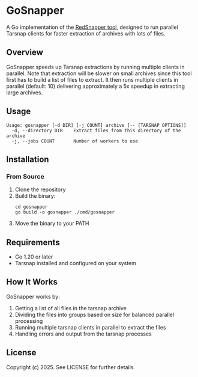 # GoSnapper

A Go implementation of the [RedSnapper tool](https://github.com/directededge/redsnapper), designed to run parallel Tarsnap clients for faster extraction of archives with lots of files.

## Overview

GoSnapper speeds up Tarsnap extractions by running multiple clients in parallel. Note that extraction will be slower on small archives since this tool first has to build a list of files to extract. It then runs multiple clients in parallel (default: 10) delivering approximately a 5x speedup in extracting large archives.

## Usage

```
Usage: gosnapper [-d DIR] [-j COUNT] archive [-- [TARSNAP OPTIONS]]
  -d, --directory DIR    Extract files from this directory of the archive
  -j, --jobs COUNT       Number of workers to use
```

## Installation

### From Source

1. Clone the repository
2. Build the binary:
   ```
   cd gosnapper
   go build -o gosnapper ./cmd/gosnapper
   ```
3. Move the binary to your PATH

## Requirements

- Go 1.20 or later
- Tarsnap installed and configured on your system

## How It Works

GoSnapper works by:

1. Getting a list of all files in the tarsnap archive
2. Dividing the files into groups based on size for balanced parallel processing
3. Running multiple tarsnap clients in parallel to extract the files
4. Handling errors and output from the tarsnap processes

## License

Copyright (c) 2025. See LICENSE for further details.

